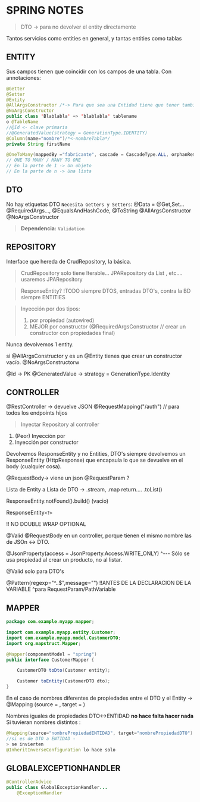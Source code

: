# SPRING NOTES

> DTO -> para no devolver el entity directamente 

Tantos servicios como entities en general, y tantas entities como tablas
## ENTITY 
Sus campos tienen que coincidir con los campos de una tabla. Con annotaciones:
```java
@Getter 
@Setter
@Entity 
@AllArgsConstructor /*-> Para que sea una Entidad tiene que tener también un constructor vacío*/
@NoArgsConstructor
public class 'Blablabla' => 'blablabla' tablename
o @TableName
//@Id <- clave primaria
//@GeneratedValue(strategy = GenerationType.IDENTITY)
@Column(name="nombre")/*<-nombreTabla*/
private String firstName

@OneToMany(mappedBy ="fabricante", cascade = CascadeType.ALL, orphanRemoval = true)
// ONE TO MANY / MANY TO ONE
// En la parte de 1 -> Un objeto 
// En la parte de n -> Una lista
```

## DTO 
No hay etiquetas DTO
`Necesita Getters y Setters`:
@Data =  @Get,Set... @RequiredArgs..., @EqualsAndHashCode,  @ToString
@AllArgsConstructor
@NoArgsConstructor

> **Dependencia:** `Validation`

## REPOSITORY

Interface que hereda de CrudRepository, la básica. 

> CrudRepository solo tiene Iterable... JPARepository da List , etc.... usaremos JPARepository

> ResponseEntity?  !TODO
siempre DTOS, entradas DTO's, contra la BD siempre ENTITIES

> Inyección por dos tipos:
> 1. por propiedad (autowired)
> 2. MEJOR por constructor (@RequiredArgsConstructor // crear un constructor con propiedades final)


Nunca devolvemos 1 entity.

si @AllArgsConstructor y es un @Entity tienes que crear un constructor vacío.  @NoArgsConstructorw

@Id -> PK 
@GeneratedValue -> strategy = GenerationType.Identity

## CONTROLLER 
@RestController  -> devuelve JSON
@RequestMapping("/auth") // para todos los endpoints hijos
> Inyectar Repository al controller

1. (Peor) Inyección por 
2. Inyección por constructor

Devolvemos ResponseEntity y no Entities, DTO's
siempre devolvemos un ResponseEntity (HttpResponse) que encapsula lo que se devuelve en el body (cualquier cosa).


@RequestBody-> viene un json
@RequestParam ?

Lista de Entity a Lista de DTO -> .stream, .map return.... .toList()

ResponseEntity.notFound().build() (vacio)

ResponseEntity`<?>`

!! NO DOUBLE WRAP OPTIONAL 

@Valid @RequestBody en un controller, porque tienen el mismo nombre las de JSOn <-> DTO. 

@JsonProperty(access = JsonProperty.Access.WRITE_ONLY) 
^--- Sólo se usa propiedad al crear un producto, no al listar.

@Valid solo para DTO's 

@Pattern(regexp="^..$",message="") !!ANTES DE LA DECLARACION DE LA VARIABLE 
^para RequestParam/PathVariable

## MAPPER

```java
package com.example.myapp.mapper;

import com.example.myapp.entity.Customer;
import com.example.myapp.model.CustomerDTO;
import org.mapstruct.Mapper;

@Mapper(componentModel = "spring")
public interface CustomerMapper {

    CustomerDTO toDto(Customer entity);

    Customer toEntity(CustomerDTO dto);
}
```
En el caso de nombres diferentes de propiedades entre el DTO y el Entity -> @Mapping (source = , target = )

Nombres iguales de propiedades DTO<->ENTIDAD **no hace falta hacer nada**  
Si tuvieran nombres distintos :  
```java
@Mapping(source="nombrePropiedadENTIDAD", target="nombrePropiedadDTO")  
//si es de DTO a ENTIDAD -
> se invierten  
@InheritInverseConfiguration lo hace solo
```

## GLOBALEXCEPTIONHANDLER
```java
@ControllerAdvice
public class GlobalExceptionHandler...
	@ExceptionHandler 

```